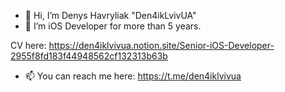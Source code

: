 - 👋 Hi, I’m  Denys Havryliak "Den4ikLvivUA"
- 👀 I’m iOS Developer for more than 5 years.

CV here:
https://den4iklvivua.notion.site/Senior-iOS-Developer-2955f8fd183f44948562cf132313b63b


- 📫 You can reach me here:
https://t.me/den4iklvivua


<!---
Den4ikLvivUA/Den4ikLvivUA is a ✨ special ✨ repository because its `README.md` (this file) appears on your GitHub profile.
You can click the Preview link to take a look at your changes.
--->
